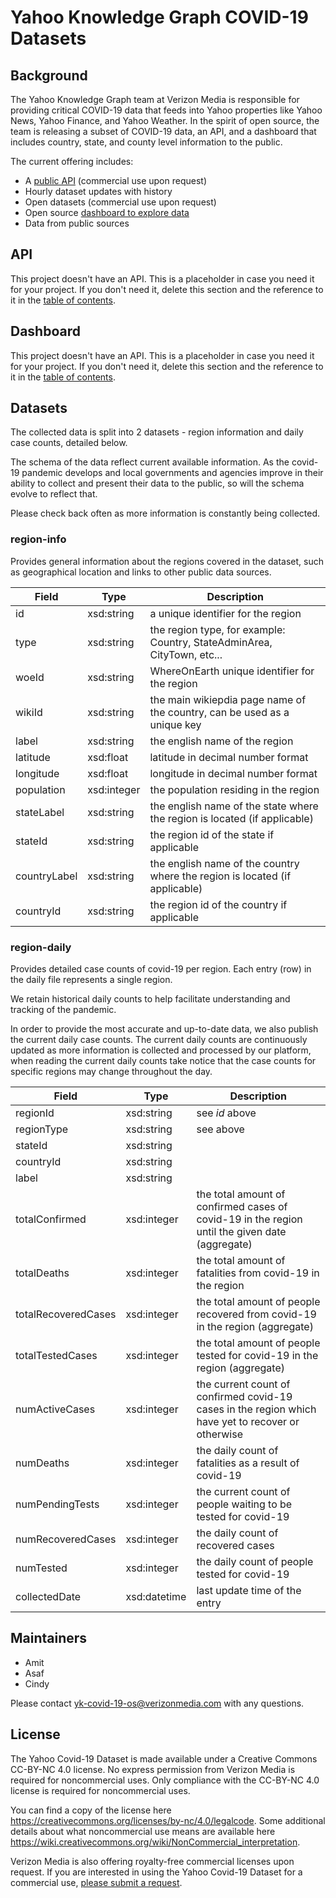 # Yahoo Knowledge Graph COVID-19 Datasets

## Background

The Yahoo Knowledge Graph team at Verizon Media is responsible for providing critical COVID-19 data that feeds into Yahoo properties like Yahoo News, Yahoo Finance, and Yahoo Weather. In the spirit of open source, the team is releasing a subset of COVID-19 data, an API, and a dashboard that includes country, state, and county level information to the public. 

The current offering includes:
* A [public API](https://github.com/yahoo/covid-19-api/) (commercial use upon request)
* Hourly dataset updates with history 
* Open datasets (commercial use upon request)
* Open source [dashboard to explore data](https://github.com/yahoo/covid-19-dashboard/)
* Data from public sources

## API

This project doesn't have an API. This is a placeholder in case you need it for your project. If you don't need it, delete this section and the reference to it in the [table of contents](#table-of-contents).

## Dashboard

This project doesn't have an API. This is a placeholder in case you need it for your project. If you don't need it, delete this section and the reference to it in the [table of contents](#table-of-contents).

## Datasets

The collected data is split into 2 datasets - region information and daily case counts, detailed below.

The schema of the data reflect current available information.
As the covid-19 pandemic develops and local governments and agencies improve in their
ability to collect and present their data to the public, so will the schema evolve to reflect that.

Please check back often as more information is constantly being collected.

### region-info
Provides general information about the regions covered in the dataset, such as geographical location and links to other public data sources.

| Field               | Type        | Description |
|---------------------|-------------|-------------|
| id                  | xsd:string  | a unique identifier for the region |
| type                | xsd:string  | the region type, for example: Country, StateAdminArea, CityTown, etc... |
| woeId               | xsd:string  | WhereOnEarth unique identifier for the region |
| wikiId              | xsd:string  | the main wikiepdia page name of the country, can be used as a unique key |
| label               | xsd:string  | the english name of the region |
| latitude            | xsd:float   | latitude in decimal number format |
| longitude           | xsd:float   | longitude in decimal number format |
| population          | xsd:integer | the population residing in the region |
| stateLabel          | xsd:string  | the english name of the state where the region is located (if applicable) |
| stateId             | xsd:string  | the region id of the state if applicable |
| countryLabel        | xsd:string  | the english name of the country where the region is located (if applicable) |
| countryId           | xsd:string  | the region id of the country if applicable |

### region-daily
Provides detailed case counts of covid-19 per region.
Each entry (row) in the daily file represents a single region.

We retain historical daily counts to help facilitate understanding and tracking of the pandemic.

In order to provide the most accurate and up-to-date data, we also publish the current daily case counts.
The current daily counts are continuously updated as more information is collected and processed by our platform,
when reading the current daily counts take notice that the case counts for specific regions may change throughout the day.

| Field               | Type        | Description |
|---------------------|-------------|-------------|
| regionId            | xsd:string  | see _id_ above |
| regionType          | xsd:string  | see above |
| stateId             | xsd:string  |           |
| countryId           | xsd:string  |           |
| label               | xsd:string  |           |
| totalConfirmed      | xsd:integer | the total amount of confirmed cases of covid-19 in the region until the given date (aggregate) |
| totalDeaths         | xsd:integer | the total amount of fatalities from covid-19 in the region |
| totalRecoveredCases | xsd:integer | the total amount of people recovered from covid-19 in the region (aggregate) |
| totalTestedCases    | xsd:integer | the total amount of people tested for covid-19 in the region (aggregate) |
| numActiveCases      | xsd:integer | the current count of confirmed covid-19 cases in the region which have yet to recover or otherwise |
| numDeaths           | xsd:integer | the daily count of fatalities as a result of covid-19 |
| numPendingTests     | xsd:integer | the current count of people waiting to be tested for covid-19 |
| numRecoveredCases   | xsd:integer | the daily count of recovered cases |
| numTested           | xsd:integer | the daily count of people tested for covid-19 |
| collectedDate       | xsd:datetime| last update time of the entry |

## Maintainers

+ Amit 
+ Asaf
+ Cindy

Please contact yk-covid-19-os@verizonmedia.com with any questions.

## License

The Yahoo Covid-19 Dataset is made available under a Creative Commons CC-BY-NC 4.0 license.  No express permission from Verizon Media is required for noncommercial uses.  Only compliance with the CC-BY-NC 4.0 license is required for noncommercial uses.

You can find a copy of the license here https://creativecommons.org/licenses/by-nc/4.0/legalcode.  Some additional details about what noncommercial use means are available here https://wiki.creativecommons.org/wiki/NonCommercial_interpretation.

Verizon Media is also offering royalty-free commercial licenses upon request.  If you are interested in using the Yahoo Covid-19 Dataset for a commercial use, [please submit a request](https://docs.google.com/forms/d/e/1FAIpQLSdINfXR6S0ZmOGSvdvg4WUKzhqvDxltLoa4q4btQ4gkJokTPw/viewform).
